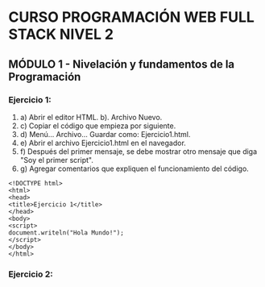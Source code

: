 # CURSO PROGRAMACIÓN WEB FULL STACK NIVEL 2
## MÓDULO 1 - Nivelación y fundamentos de la Programación
### Ejercicio 1:
1. a) Abrir el editor HTML. 
b). Archivo Nuevo. 
3. c) Copiar el código que empieza por <!DOCTYPE html> siguiente.
4. d) Menú... Archivo... Guardar como: Ejercicio1.html.
5. e) Abrir el archivo Ejercicio1.html en el navegador.
6. f) Después del primer mensaje, se debe mostrar otro mensaje que diga "Soy el primer script".
7. g) Agregar comentarios que expliquen el funcionamiento del código.

``` 
<!DOCTYPE html>
<html>
<head>
<title>Ejercicio 1</title>
</head>
<body>
<script>
document.writeln("Hola Mundo!");
</script>
</body>
</html>

``` 

### Ejercicio 2: